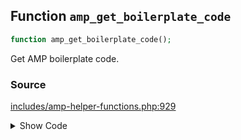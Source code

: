 ## Function `amp_get_boilerplate_code`

```php
function amp_get_boilerplate_code();
```

Get AMP boilerplate code.

### Source

[includes/amp-helper-functions.php:929](https://github.com/ampproject/amp-wp/blob/develop/includes/amp-helper-functions.php#L929-L932)

<details>
<summary>Show Code</summary>

```php
function amp_get_boilerplate_code() {
	$stylesheets = amp_get_boilerplate_stylesheets();
	return sprintf( '<style amp-boilerplate>%s</style><noscript><style amp-boilerplate>%s</style></noscript>', $stylesheets[0], $stylesheets[1] );
}
```

</details>
